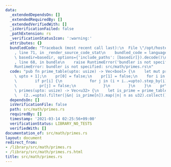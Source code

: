 ```yaml
---
data:
  _extendedDependsOn: []
  _extendedRequiredBy: []
  _extendedVerifiedWith: []
  _isVerificationFailed: false
  _pathExtension: rs
  _verificationStatusIcon: ':warning:'
  attributes: {}
  bundledCode: "Traceback (most recent call last):\n  File \"/opt/hostedtoolcache/Python/3.9.4/x64/lib/python3.9/site-packages/onlinejudge_verify/documentation/build.py\"\
    , line 71, in _render_source_code_stat\n    bundled_code = language.bundle(stat.path,\
    \ basedir=basedir, options={'include_paths': [basedir]}).decode()\n  File \"/opt/hostedtoolcache/Python/3.9.4/x64/lib/python3.9/site-packages/onlinejudge_verify/languages/user_defined.py\"\
    , line 68, in bundle\n    raise RuntimeError('bundler is not specified: {}'.format(path.as_posix()))\n\
    RuntimeError: bundler is not specified: src/math/primes.rs\n"
  code: "pub fn prime_table(upto: usize) -> Vec<bool> {\n    let mut pr = vec![true;\
    \ upto + 1];\n    pr[0] = false;\n    pr[1] = false;\n    for i in 2..=upto {\n\
    \        if pr[i] {\n            for j in (i + i..=upto).step_by(i) {\n      \
    \          pr[j] = false;\n            }\n        }\n    }\n    pr\n}\n\npub fn\
    \ primes(upto: usize) -> Vec<u32> {\n    let is_prime = prime_table(upto);\n \
    \   (2..=upto).filter(|&n| is_prime[n]).map(|n| n as u32).collect()\n}\n"
  dependsOn: []
  isVerificationFile: false
  path: src/math/primes.rs
  requiredBy: []
  timestamp: '2021-03-14 02:25:56+09:00'
  verificationStatus: LIBRARY_NO_TESTS
  verifiedWith: []
documentation_of: src/math/primes.rs
layout: document
redirect_from:
- /library/src/math/primes.rs
- /library/src/math/primes.rs.html
title: src/math/primes.rs
---
```

